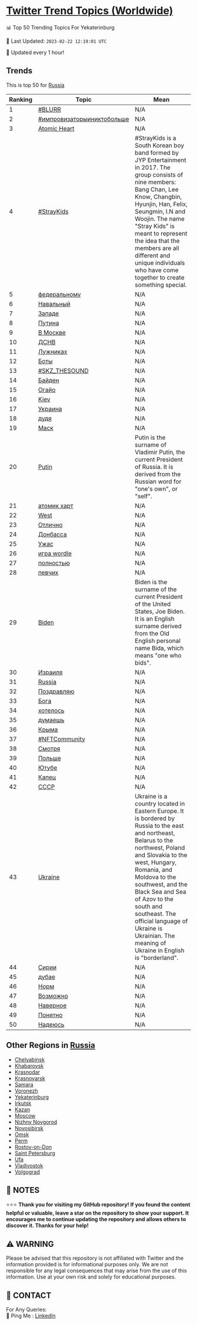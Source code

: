 [Twitter Trend Topics (Worldwide)](https://github.com/ErcinDedeoglu/Twitter-Trend-Topics)
==========


📊 Top 50 Trending Topics For Yekaterinburg

📆 Last Updated: `2023-02-22 12:19:01 UTC`

🔧 Updated every 1 hour!


## Trends

This is top 50 for [Russia](</Russia>)

| Ranking | Topic | Mean |
| ------- | ------------ | ------------ |
| 1 | [#BLURR](http://twitter.com/search?q=%23BLURR) | N/A |
| 2 | [#импровизаторыиниктобольше](http://twitter.com/search?q=%23%d0%b8%d0%bc%d0%bf%d1%80%d0%be%d0%b2%d0%b8%d0%b7%d0%b0%d1%82%d0%be%d1%80%d1%8b%d0%b8%d0%bd%d0%b8%d0%ba%d1%82%d0%be%d0%b1%d0%be%d0%bb%d1%8c%d1%88%d0%b5) | N/A |
| 3 | [Atomic Heart](http://twitter.com/search?q=Atomic+Heart) | N/A |
| 4 | [#StrayKids](http://twitter.com/search?q=%23StrayKids) | #StrayKids is a South Korean boy band formed by JYP Entertainment in 2017. The group consists of nine members: Bang Chan, Lee Know, Changbin, Hyunjin, Han, Felix, Seungmin, I.N and Woojin. The name "Stray Kids" is meant to represent the idea that the members are all different and unique individuals who have come together to create something special. |
| 5 | [федеральному](http://twitter.com/search?q=%d1%84%d0%b5%d0%b4%d0%b5%d1%80%d0%b0%d0%bb%d1%8c%d0%bd%d0%be%d0%bc%d1%83) | N/A |
| 6 | [Навальный](http://twitter.com/search?q=%d0%9d%d0%b0%d0%b2%d0%b0%d0%bb%d1%8c%d0%bd%d1%8b%d0%b9) | N/A |
| 7 | [Западе](http://twitter.com/search?q=%d0%97%d0%b0%d0%bf%d0%b0%d0%b4%d0%b5) | N/A |
| 8 | [Путина](http://twitter.com/search?q=%d0%9f%d1%83%d1%82%d0%b8%d0%bd%d0%b0) | N/A |
| 9 | [В Москве](http://twitter.com/search?q=%d0%92+%d0%9c%d0%be%d1%81%d0%ba%d0%b2%d0%b5) | N/A |
| 10 | [ДСНВ](http://twitter.com/search?q=%d0%94%d0%a1%d0%9d%d0%92) | N/A |
| 11 | [Лужниках](http://twitter.com/search?q=%d0%9b%d1%83%d0%b6%d0%bd%d0%b8%d0%ba%d0%b0%d1%85) | N/A |
| 12 | [Боты](http://twitter.com/search?q=%d0%91%d0%be%d1%82%d1%8b) | N/A |
| 13 | [#SKZ_THESOUND](http://twitter.com/search?q=%23SKZ_THESOUND) | N/A |
| 14 | [Байден](http://twitter.com/search?q=%d0%91%d0%b0%d0%b9%d0%b4%d0%b5%d0%bd) | N/A |
| 15 | [Огайо](http://twitter.com/search?q=%d0%9e%d0%b3%d0%b0%d0%b9%d0%be) | N/A |
| 16 | [Kiev](http://twitter.com/search?q=Kiev) | N/A |
| 17 | [Украина](http://twitter.com/search?q=%d0%a3%d0%ba%d1%80%d0%b0%d0%b8%d0%bd%d0%b0) | N/A |
| 18 | [дудя](http://twitter.com/search?q=%d0%b4%d1%83%d0%b4%d1%8f) | N/A |
| 19 | [Маск](http://twitter.com/search?q=%d0%9c%d0%b0%d1%81%d0%ba) | N/A |
| 20 | [Putin](http://twitter.com/search?q=Putin) | Putin is the surname of Vladimir Putin, the current President of Russia. It is derived from the Russian word for "one's own", or "self". |
| 21 | [атомик харт](http://twitter.com/search?q=%d0%b0%d1%82%d0%be%d0%bc%d0%b8%d0%ba+%d1%85%d0%b0%d1%80%d1%82) | N/A |
| 22 | [West](http://twitter.com/search?q=West) | N/A |
| 23 | [Отлично](http://twitter.com/search?q=%d0%9e%d1%82%d0%bb%d0%b8%d1%87%d0%bd%d0%be) | N/A |
| 24 | [Донбасса](http://twitter.com/search?q=%d0%94%d0%be%d0%bd%d0%b1%d0%b0%d1%81%d1%81%d0%b0) | N/A |
| 25 | [Ужас](http://twitter.com/search?q=%d0%a3%d0%b6%d0%b0%d1%81) | N/A |
| 26 | [игра wordle](http://twitter.com/search?q=%d0%b8%d0%b3%d1%80%d0%b0+wordle) | N/A |
| 27 | [полностью](http://twitter.com/search?q=%d0%bf%d0%be%d0%bb%d0%bd%d0%be%d1%81%d1%82%d1%8c%d1%8e) | N/A |
| 28 | [певчих](http://twitter.com/search?q=%d0%bf%d0%b5%d0%b2%d1%87%d0%b8%d1%85) | N/A |
| 29 | [Biden](http://twitter.com/search?q=Biden) | Biden is the surname of the current President of the United States, Joe Biden. It is an English surname derived from the Old English personal name Bida, which means "one who bids". |
| 30 | [Израиля](http://twitter.com/search?q=%d0%98%d0%b7%d1%80%d0%b0%d0%b8%d0%bb%d1%8f) | N/A |
| 31 | [Russia](http://twitter.com/search?q=Russia) | N/A |
| 32 | [Поздравляю](http://twitter.com/search?q=%d0%9f%d0%be%d0%b7%d0%b4%d1%80%d0%b0%d0%b2%d0%bb%d1%8f%d1%8e) | N/A |
| 33 | [Бога](http://twitter.com/search?q=%d0%91%d0%be%d0%b3%d0%b0) | N/A |
| 34 | [хотелось](http://twitter.com/search?q=%d1%85%d0%be%d1%82%d0%b5%d0%bb%d0%be%d1%81%d1%8c) | N/A |
| 35 | [думаешь](http://twitter.com/search?q=%d0%b4%d1%83%d0%bc%d0%b0%d0%b5%d1%88%d1%8c) | N/A |
| 36 | [Крыма](http://twitter.com/search?q=%d0%9a%d1%80%d1%8b%d0%bc%d0%b0) | N/A |
| 37 | [#NFTCommunity](http://twitter.com/search?q=%23NFTCommunity) | N/A |
| 38 | [Смотря](http://twitter.com/search?q=%d0%a1%d0%bc%d0%be%d1%82%d1%80%d1%8f) | N/A |
| 39 | [Польше](http://twitter.com/search?q=%d0%9f%d0%be%d0%bb%d1%8c%d1%88%d0%b5) | N/A |
| 40 | [Ютубе](http://twitter.com/search?q=%d0%ae%d1%82%d1%83%d0%b1%d0%b5) | N/A |
| 41 | [Капец](http://twitter.com/search?q=%d0%9a%d0%b0%d0%bf%d0%b5%d1%86) | N/A |
| 42 | [СССР](http://twitter.com/search?q=%d0%a1%d0%a1%d0%a1%d0%a0) | N/A |
| 43 | [Ukraine](http://twitter.com/search?q=Ukraine) | Ukraine is a country located in Eastern Europe. It is bordered by Russia to the east and northeast, Belarus to the northwest, Poland and Slovakia to the west, Hungary, Romania, and Moldova to the southwest, and the Black Sea and Sea of Azov to the south and southeast. The official language of Ukraine is Ukrainian. The meaning of Ukraine in English is "borderland". |
| 44 | [Сирии](http://twitter.com/search?q=%d0%a1%d0%b8%d1%80%d0%b8%d0%b8) | N/A |
| 45 | [дубае](http://twitter.com/search?q=%d0%b4%d1%83%d0%b1%d0%b0%d0%b5) | N/A |
| 46 | [Норм](http://twitter.com/search?q=%d0%9d%d0%be%d1%80%d0%bc) | N/A |
| 47 | [Возможно](http://twitter.com/search?q=%d0%92%d0%be%d0%b7%d0%bc%d0%be%d0%b6%d0%bd%d0%be) | N/A |
| 48 | [Наверное](http://twitter.com/search?q=%d0%9d%d0%b0%d0%b2%d0%b5%d1%80%d0%bd%d0%be%d0%b5) | N/A |
| 49 | [Понятно](http://twitter.com/search?q=%d0%9f%d0%be%d0%bd%d1%8f%d1%82%d0%bd%d0%be) | N/A |
| 50 | [Надеюсь](http://twitter.com/search?q=%d0%9d%d0%b0%d0%b4%d0%b5%d1%8e%d1%81%d1%8c) | N/A |



## Other Regions in [Russia](</Russia>)

* [Chelyabinsk](</Russia/Chelyabinsk.md>)
* [Khabarovsk](</Russia/Khabarovsk.md>)
* [Krasnodar](</Russia/Krasnodar.md>)
* [Krasnoyarsk](</Russia/Krasnoyarsk.md>)
* [Samara](</Russia/Samara.md>)
* [Voronezh](</Russia/Voronezh.md>)
* [Yekaterinburg](</Russia/Yekaterinburg.md>)
* [Irkutsk](</Russia/Irkutsk.md>)
* [Kazan](</Russia/Kazan.md>)
* [Moscow](</Russia/Moscow.md>)
* [Nizhny Novgorod](</Russia/Nizhny Novgorod.md>)
* [Novosibirsk](</Russia/Novosibirsk.md>)
* [Omsk](</Russia/Omsk.md>)
* [Perm](</Russia/Perm.md>)
* [Rostov-on-Don](</Russia/Rostov-on-Don.md>)
* [Saint Petersburg](</Russia/Saint Petersburg.md>)
* [Ufa](</Russia/Ufa.md>)
* [Vladivostok](</Russia/Vladivostok.md>)
* [Volgograd](</Russia/Volgograd.md>)



## 📝 NOTES

⭐⭐⭐ **Thank you for visiting my GitHub repository! If you found the content helpful or valuable, leave a star on the repository to show your support. It encourages me to continue updating the repository and allows others to discover it. Thanks for your help!**


## ⚠️ WARNING

Please be advised that this repository is not affiliated with Twitter and the information provided is for informational purposes only. We are not responsible for any legal consequences that may arise from the use of this information. Use at your own risk and solely for educational purposes.


## 📨 CONTACT

 For Any Queries:  
            🏓 Ping Me : [LinkedIn](https://www.linkedin.com/in/ercindedeoglu/)
